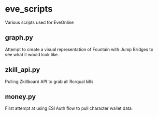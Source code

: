 # eve_scripts
 
Various scripts used for EveOnline

## graph.py

Attempt to create a visual representation of Fountain with Jump Bridges to see what it would look like.

## zkill_api.py

Pulling Zkillboard API to grab all Rorqual kills

## money.py

First attempt at using ESI Auth flow to pull character wallet data.